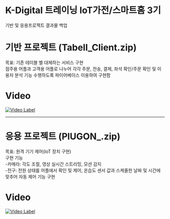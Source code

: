 # K-Digital 트레이닝 IoT가전/스마트홈 3기
기반 및 응용프로젝트 결과물 백업

# 기반 프로젝트 (Tabell_Client.zip) <br/>
목표: 기존 테이블 벨 대체하는 서비스 구현 <br/>
점주용 어플과 고객용 어플로 나누어 각각 주문, 전송, 결제, 좌석 확인/주문 확인 및 이용자 분석 기능 수행하도록 파이어베이스 이용하여 구현함 <br/>

# Video
[![Video Label](http://img.youtube.com/vi/x_S11SA8ZeU/0.jpg)](https://youtu.be/x_S11SA8ZeU)<br/>

****

# 응용 프로젝트 (PlUGON_.zip)<br/>
목표: 원격 기기 제어(IoT 장치 구현) <br/>
구현 기능 <br/>
-카메라: 각도 조절, 영상 실시간 스트리밍, 모션 감지 <br/>
-전구: 전원 상태를 어플에서 확인 및 제어, 온습도 센서 값과 스케줄한 날짜 및 시간에 맞추어 자동 제어 기능 구현<br/>

# Video <br/>
[![Video Label](http://img.youtube.com/vi/gjzlvsAGJss/0.jpg)](https://youtu.be/gjzlvsAGJss)<br/>
